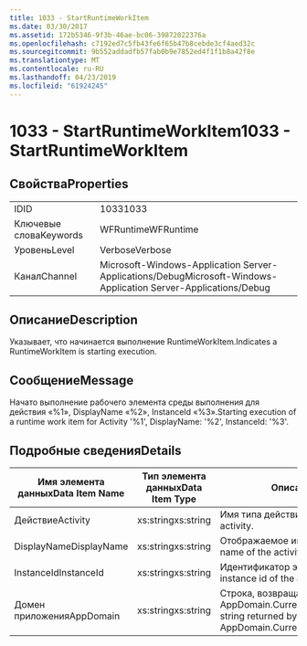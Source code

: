 ```yaml
---
title: 1033 - StartRuntimeWorkItem
ms.date: 03/30/2017
ms.assetid: 172b5346-9f3b-46ae-bc06-39872022376a
ms.openlocfilehash: c7192ed7c5fb43fe6f65b47b8cebde3cf4aed32c
ms.sourcegitcommit: 9b552addadfb57fab0b9e7852ed4f1f1b8a42f8e
ms.translationtype: MT
ms.contentlocale: ru-RU
ms.lasthandoff: 04/23/2019
ms.locfileid: "61924245"
---
```

# <a name="1033---startruntimeworkitem"></a><span data-ttu-id="fcac5-102">1033 - StartRuntimeWorkItem</span><span class="sxs-lookup"><span data-stu-id="fcac5-102">1033 - StartRuntimeWorkItem</span></span>
## <a name="properties"></a><span data-ttu-id="fcac5-103">Свойства</span><span class="sxs-lookup"><span data-stu-id="fcac5-103">Properties</span></span>  
  
|||  
|-|-|  
|<span data-ttu-id="fcac5-104">ID</span><span class="sxs-lookup"><span data-stu-id="fcac5-104">ID</span></span>|<span data-ttu-id="fcac5-105">1033</span><span class="sxs-lookup"><span data-stu-id="fcac5-105">1033</span></span>|  
|<span data-ttu-id="fcac5-106">Ключевые слова</span><span class="sxs-lookup"><span data-stu-id="fcac5-106">Keywords</span></span>|<span data-ttu-id="fcac5-107">WFRuntime</span><span class="sxs-lookup"><span data-stu-id="fcac5-107">WFRuntime</span></span>|  
|<span data-ttu-id="fcac5-108">Уровень</span><span class="sxs-lookup"><span data-stu-id="fcac5-108">Level</span></span>|<span data-ttu-id="fcac5-109">Verbose</span><span class="sxs-lookup"><span data-stu-id="fcac5-109">Verbose</span></span>|  
|<span data-ttu-id="fcac5-110">Канал</span><span class="sxs-lookup"><span data-stu-id="fcac5-110">Channel</span></span>|<span data-ttu-id="fcac5-111">Microsoft-Windows-Application Server-Applications/Debug</span><span class="sxs-lookup"><span data-stu-id="fcac5-111">Microsoft-Windows-Application Server-Applications/Debug</span></span>|  
  
## <a name="description"></a><span data-ttu-id="fcac5-112">Описание</span><span class="sxs-lookup"><span data-stu-id="fcac5-112">Description</span></span>  
 <span data-ttu-id="fcac5-113">Указывает, что начинается выполнение RuntimeWorkItem.</span><span class="sxs-lookup"><span data-stu-id="fcac5-113">Indicates a RuntimeWorkItem is starting execution.</span></span>  
  
## <a name="message"></a><span data-ttu-id="fcac5-114">Сообщение</span><span class="sxs-lookup"><span data-stu-id="fcac5-114">Message</span></span>  
 <span data-ttu-id="fcac5-115">Начато выполнение рабочего элемента среды выполнения для действия «%1», DisplayName «%2», InstanceId «%3».</span><span class="sxs-lookup"><span data-stu-id="fcac5-115">Starting execution of a runtime work item for Activity '%1', DisplayName: '%2', InstanceId: '%3'.</span></span>  
  
## <a name="details"></a><span data-ttu-id="fcac5-116">Подробные сведения</span><span class="sxs-lookup"><span data-stu-id="fcac5-116">Details</span></span>  
  
|<span data-ttu-id="fcac5-117">Имя элемента данных</span><span class="sxs-lookup"><span data-stu-id="fcac5-117">Data Item Name</span></span>|<span data-ttu-id="fcac5-118">Тип элемента данных</span><span class="sxs-lookup"><span data-stu-id="fcac5-118">Data Item Type</span></span>|<span data-ttu-id="fcac5-119">Описание</span><span class="sxs-lookup"><span data-stu-id="fcac5-119">Description</span></span>|  
|--------------------|--------------------|-----------------|  
|<span data-ttu-id="fcac5-120">Действие</span><span class="sxs-lookup"><span data-stu-id="fcac5-120">Activity</span></span>|<span data-ttu-id="fcac5-121">xs:string</span><span class="sxs-lookup"><span data-stu-id="fcac5-121">xs:string</span></span>|<span data-ttu-id="fcac5-122">Имя типа действия.</span><span class="sxs-lookup"><span data-stu-id="fcac5-122">The type name of the activity.</span></span>|  
|<span data-ttu-id="fcac5-123">DisplayName</span><span class="sxs-lookup"><span data-stu-id="fcac5-123">DisplayName</span></span>|<span data-ttu-id="fcac5-124">xs:string</span><span class="sxs-lookup"><span data-stu-id="fcac5-124">xs:string</span></span>|<span data-ttu-id="fcac5-125">Отображаемое имя действия.</span><span class="sxs-lookup"><span data-stu-id="fcac5-125">The display name of the activity.</span></span>|  
|<span data-ttu-id="fcac5-126">InstanceId</span><span class="sxs-lookup"><span data-stu-id="fcac5-126">InstanceId</span></span>|<span data-ttu-id="fcac5-127">xs:string</span><span class="sxs-lookup"><span data-stu-id="fcac5-127">xs:string</span></span>|<span data-ttu-id="fcac5-128">Идентификатор экземпляра действия.</span><span class="sxs-lookup"><span data-stu-id="fcac5-128">The instance id of the activity.</span></span>|  
|<span data-ttu-id="fcac5-129">Домен приложения</span><span class="sxs-lookup"><span data-stu-id="fcac5-129">AppDomain</span></span>|<span data-ttu-id="fcac5-130">xs:string</span><span class="sxs-lookup"><span data-stu-id="fcac5-130">xs:string</span></span>|<span data-ttu-id="fcac5-131">Строка, возвращаемая AppDomain.CurrentDomain.FriendlyName.</span><span class="sxs-lookup"><span data-stu-id="fcac5-131">The string returned by AppDomain.CurrentDomain.FriendlyName.</span></span>|
